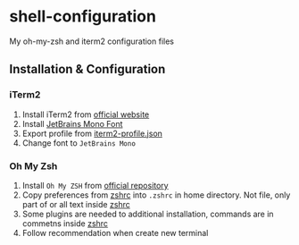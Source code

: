 # shell-configuration
My oh-my-zsh and iterm2 configuration files

## Installation & Configuration

### iTerm2
1. Install iTerm2 from [official website](https://www.iterm2.com)
2. Install [JetBrains Mono Font](https://www.jetbrains.com/lp/mono/)
3. Export profile from [iterm2-profile.json](./iterm2-profile.json)
4. Change font to `JetBrains Mono`

### Oh My Zsh
1. Install `Oh My ZSH` from [official repository](https://github.com/ohmyzsh/ohmyzsh)
2. Copy preferences from [zshrc](./zshrc) into `.zshrc` in home directory. Not file, only part of or all text inside [zshrc](./zshrc)
3. Some plugins are needed to additional installation, commands are in commetns inside [zshrc](./zshrc)
4. Follow recommendation when create new terminal
